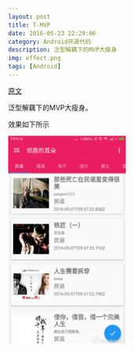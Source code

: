 ```yaml
---
layout: post
title: T-MVP
date: 2016-05-23 22:29:06
category: Android开源代码
description: 泛型解藕下的MVP大瘦身
img: effect.png
tags: [Android]
---
```

[原文](https://github.com/north2014/T-MVP)

泛型解藕下的MVP大瘦身。

效果如下所示

<img src="/img/T-MVP/effect.png" title="effect" width="240" height="auto">